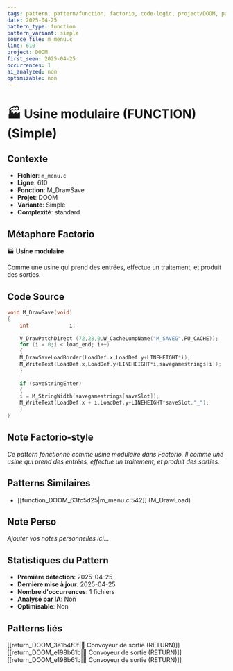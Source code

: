 ```yaml
---
tags: pattern, pattern/function, factorio, code-logic, project/DOOM, pattern/variant/simple
date: 2025-04-25
pattern_type: function
pattern_variant: simple
source_file: m_menu.c
line: 610
project: DOOM
first_seen: 2025-04-25
occurrences: 1
ai_analyzed: non
optimizable: non
---
```


# 🏭 Usine modulaire (FUNCTION) (Simple)

## Contexte
- **Fichier**: `m_menu.c`
- **Ligne**: 610
- **Fonction**: M_DrawSave
- **Projet**: DOOM
- **Variante**: Simple
- **Complexité**: standard

## Métaphore Factorio
🏭 **Usine modulaire**

Comme une usine qui prend des entrées, effectue un traitement, et produit des sorties.

## Code Source
```c
void M_DrawSave(void)
{
    int             i;
	
    V_DrawPatchDirect (72,28,0,W_CacheLumpName("M_SAVEG",PU_CACHE));
    for (i = 0;i < load_end; i++)
    {
	M_DrawSaveLoadBorder(LoadDef.x,LoadDef.y+LINEHEIGHT*i);
	M_WriteText(LoadDef.x,LoadDef.y+LINEHEIGHT*i,savegamestrings[i]);
    }
	
    if (saveStringEnter)
    {
	i = M_StringWidth(savegamestrings[saveSlot]);
	M_WriteText(LoadDef.x + i,LoadDef.y+LINEHEIGHT*saveSlot,"_");
    }
}
```

## Note Factorio-style
*Ce pattern fonctionne comme usine modulaire dans Factorio. Il comme une usine qui prend des entrées, effectue un traitement, et produit des sorties.*

## Patterns Similaires
- [[function_DOOM_63fc5d25|m_menu.c:542]] (M_DrawLoad)

## Note Perso
*Ajouter vos notes personnelles ici...*

## Statistiques du Pattern
- **Première détection**: 2025-04-25
- **Dernière mise à jour**: 2025-04-25
- **Nombre d'occurrences**: 1 fichiers
- **Analysé par IA**: Non
- **Optimisable**: Non

## Patterns liés
[[return_DOOM_3e1b4f0f|🚚 Convoyeur de sortie (RETURN)]]
[[return_DOOM_e198b61b|🚚 Convoyeur de sortie (RETURN)]]
[[return_DOOM_e198b61b|🚚 Convoyeur de sortie (RETURN)]]
